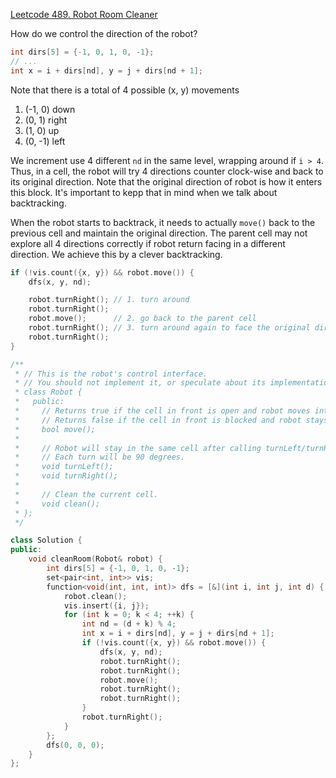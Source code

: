 [Leetcode 489. Robot Room Cleaner](https://leetcode.ca/all/489.html)

How do we control the direction of the robot?

```cpp
int dirs[5] = {-1, 0, 1, 0, -1};
// ...
int x = i + dirs[nd], y = j + dirs[nd + 1];
```

Note that there is a total of 4 possible (x, y) movements
1. (-1, 0) down
2. (0, 1) right
3. (1, 0) up
4. (0, -1) left

We increment use 4 different `nd` in the same level, wrapping around if `i > 4`. Thus, in a cell, the robot will try 4 directions counter clock-wise and back to its original direction. Note that the original direction of robot is how it enters this block. It's important to kepp that in mind when we talk about backtracking. 

When the robot starts to backtrack, it needs to actually `move()` back to the previous cell and maintain the original direction. The parent cell may not explore all 4 directions correctly if robot return facing in a different direction. We achieve this by a clever backtracking. 

```cpp
if (!vis.count({x, y}) && robot.move()) {
	dfs(x, y, nd);

	robot.turnRight(); // 1. turn around
	robot.turnRight();
	robot.move();      // 2. go back to the parent cell
	robot.turnRight(); // 3. turn around again to face the original direction
	robot.turnRight();
}
```

```cpp
/**
 * // This is the robot's control interface.
 * // You should not implement it, or speculate about its implementation
 * class Robot {
 *   public:
 *     // Returns true if the cell in front is open and robot moves into the cell.
 *     // Returns false if the cell in front is blocked and robot stays in the current cell.
 *     bool move();
 *
 *     // Robot will stay in the same cell after calling turnLeft/turnRight.
 *     // Each turn will be 90 degrees.
 *     void turnLeft();
 *     void turnRight();
 *
 *     // Clean the current cell.
 *     void clean();
 * };
 */

class Solution {
public:
    void cleanRoom(Robot& robot) {
        int dirs[5] = {-1, 0, 1, 0, -1};
        set<pair<int, int>> vis;
        function<void(int, int, int)> dfs = [&](int i, int j, int d) {
            robot.clean();
            vis.insert({i, j});
            for (int k = 0; k < 4; ++k) {
                int nd = (d + k) % 4;
                int x = i + dirs[nd], y = j + dirs[nd + 1];
                if (!vis.count({x, y}) && robot.move()) {
                    dfs(x, y, nd);
                    robot.turnRight();
                    robot.turnRight();
                    robot.move();
                    robot.turnRight();
                    robot.turnRight();
                }
                robot.turnRight();
            }
        };
        dfs(0, 0, 0);
    }
};
```